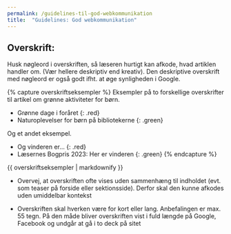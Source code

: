 ```yaml
---
permalink: /guidelines-til-god-webkommunikation
title:  "Guidelines: God webkommunikation"
---
```


## Overskrift: ##

Husk nøgleord i overskriften, så læseren hurtigt kan afkode, hvad artiklen handler om. (Vær hellere deskriptiv end kreativ). Den deskriptive overskrift med nøgleord er også godt ifht. at øge synligheden i Google.

{% capture overskriftseksempler %}
Eksempler på to forskellige overskrifter til artikel om grønne aktiviteter for børn.

- Grønne dage i foråret
{: .red}
- Naturoplevelser for børn på bibliotekerne
{: .green}
  
Og et andet eksempel.

- Og vinderen er…
{: .red}
- Læsernes Bogpris 2023: Her er vinderen
{: .green}
{% endcapture %}
<div class="notice">{{ overskriftseksempler | markdownify }}</div>

- Overvej, at overskriften ofte vises uden sammenhæng til indholdet (evt. som teaser på forside eller sektionsside). Derfor skal den kunne afkodes uden umiddelbar kontekst

- Overskriften skal hverken være for kort eller lang. Anbefalingen er max. 55 tegn. På den måde bliver overskriften vist i fuld længde på Google, Facebook og undgår at gå i to deck på sitet

